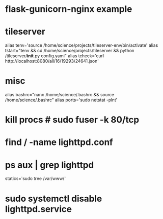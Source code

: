 # flask-gunicorn-nginx example




# tileserver
alias tenv='source /home/science/projects/tileserver-env/bin/activate'
alias tstart="tenv && cd /home/science/projects/tileserver && python /tileserver/__init__.py config.yaml"
alias tcheck='curl http://localhost:8080/all/16/19293/24641.json'

# misc
alias bashrc="nano /home/science/.bashrc && source /home/science/.bashrc"
alias ports='sudo netstat -plnt'
# kill procs  # sudo fuser -k 80/tcp
# find / -name lighttpd.conf
# ps aux | grep lighttpd
statics='sudo tree /var/www/'
# sudo systemctl disable lighttpd.service


